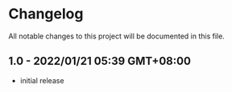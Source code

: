# Changelog
All notable changes to this project will be documented in
this file.

## 1.0 - 2022/01/21 05:39 GMT+08:00
* initial release